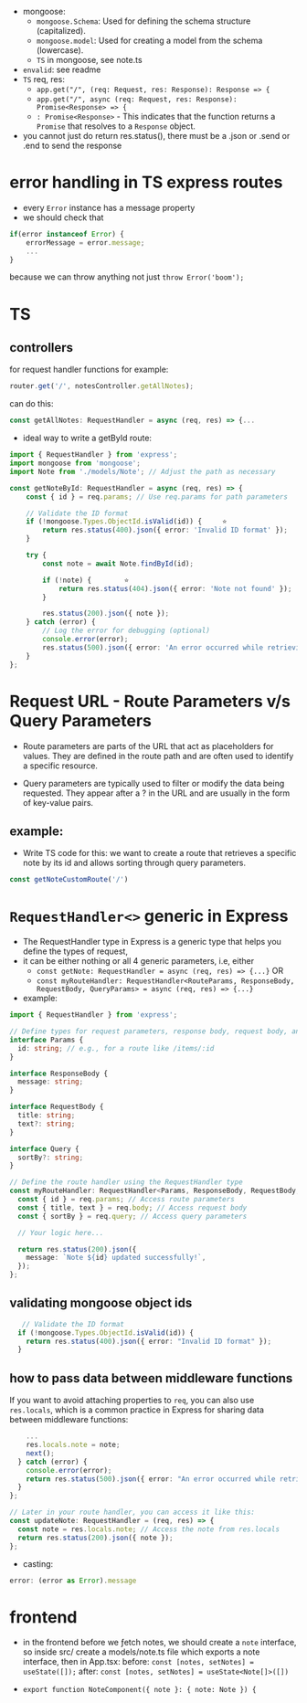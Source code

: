 - mongoose:
    - `mongoose.Schema`: Used for defining the schema structure (capitalized).
    - `mongoose.model`: Used for creating a model from the schema (lowercase).
    - `TS` in mongoose, see note.ts
- `envalid`: see readme
- `TS` req, res:
    - `app.get("/", (req: Request, res: Response): Response => {`
    - `app.get("/", async (req: Request, res: Response): Promise<Response> => {`
    - `: Promise<Response>` - This indicates that the function returns a `Promise` that resolves to a `Response` object. 
- you cannot just do return res.status(), there must be a .json or .send or .end to send the response
# error handling in TS express routes
- every `Error` instance has a message property
- we should check that
```js
if(error instanceof Error) {
    errorMessage = error.message;
    ...
}
```
because we can throw anything not just `throw Error('boom');`
# TS
## controllers
for request handler functions for example:
```ts
router.get('/', notesController.getAllNotes);
```
can do this:
```ts
const getAllNotes: RequestHandler = async (req, res) => {...
```
- ideal way to write a getById route:
```ts
import { RequestHandler } from 'express';
import mongoose from 'mongoose';
import Note from './models/Note'; // Adjust the path as necessary

const getNoteById: RequestHandler = async (req, res) => {
    const { id } = req.params; // Use req.params for path parameters    🚨 mistake #1

    // Validate the ID format
    if (!mongoose.Types.ObjectId.isValid(id)) {     ⭐
        return res.status(400).json({ error: 'Invalid ID format' });
    }

    try {
        const note = await Note.findById(id);

        if (!note) {        ⭐
            return res.status(404).json({ error: 'Note not found' });
        }

        res.status(200).json({ note });
    } catch (error) {
        // Log the error for debugging (optional)
        console.error(error);
        res.status(500).json({ error: 'An error occurred while retrieving the note' });
    }
};
```

# Request URL - Route Parameters v/s Query Parameters
- Route parameters are parts of the URL that act as placeholders for values. They are defined in the route path and are often used to identify a specific resource.

- Query parameters are typically used to filter or modify the data being requested. They appear after a ? in the URL and are usually in the form of key-value pairs.

## example:
- Write TS code for this: we want to create a route that retrieves a specific note by its id and allows sorting through query parameters.
```ts
const getNoteCustomRoute('/')
```
# `RequestHandler<>` generic in Express
- The RequestHandler type in Express is a generic type that helps you define the types of request,
- it can be either nothing or all 4 generic parameters, i.e, either
    - `const getNote: RequestHandler = async (req, res) => {...}`
    OR
    - `const myRouteHandler: RequestHandler<RouteParams, ResponseBody, RequestBody, QueryParams> = async (req, res) => {...}`
- example:
```ts
import { RequestHandler } from 'express';

// Define types for request parameters, response body, request body, and query
interface Params {
  id: string; // e.g., for a route like /items/:id
}

interface ResponseBody {
  message: string;
}

interface RequestBody {
  title: string;
  text?: string;
}

interface Query {
  sortBy?: string;
}

// Define the route handler using the RequestHandler type
const myRouteHandler: RequestHandler<Params, ResponseBody, RequestBody, Query> = async (req, res) => {
  const { id } = req.params; // Access route parameters
  const { title, text } = req.body; // Access request body
  const { sortBy } = req.query; // Access query parameters

  // Your logic here...

  return res.status(200).json({
    message: `Note ${id} updated successfully!`,
  });
};
```

## validating mongoose object ids
```ts
   // Validate the ID format
  if (!mongoose.Types.ObjectId.isValid(id)) {
    return res.status(400).json({ error: "Invalid ID format" });
  }
```
## how to pass data between middleware functions
If you want to avoid attaching properties to `req`, you can also use `res.locals`, which is a common practice in Express for sharing data between middleware functions:
```ts
    ...
    res.locals.note = note;
    next();
  } catch (error) {
    console.error(error);
    return res.status(500).json({ error: "An error occurred while retrieving the note" });
  }
};

// Later in your route handler, you can access it like this:
const updateNote: RequestHandler = (req, res) => {
  const note = res.locals.note; // Access the note from res.locals
  return res.status(200).json({ note });
};
```

- casting:
```ts
error: (error as Error).message
```

# frontend
- in the frontend before we ƒetch notes, we should create a `note` interface, so inside src/ create a models/note.ts file which exports a note interface, then in App.tsx:
before: `const [notes, setNotes] = useState([]);`
after: `const [notes, setNotes] = useState<Note[]>([])`

- `export function NoteComponent({ note }: { note: Note }) {`
